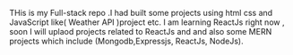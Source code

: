 THis is my Full-stack repo .I had built some projects using html css and JavaScript like( Weather API )project etc. I am learning ReactJs right now , soon I will uplaod projects related to ReactJs and  and also some MERN projects which include (Mongodb,Expressjs, ReactJs, NodeJs).
